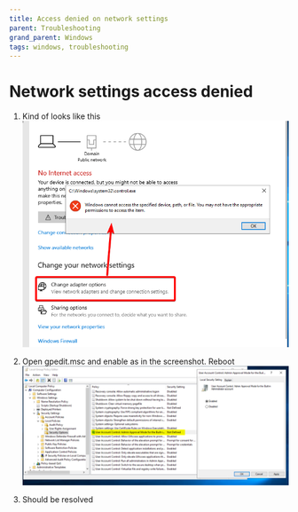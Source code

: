 ```yaml
--- 
title: Access denied on network settings
parent: Troubleshooting
grand_parent: Windows
tags: windows, troubleshooting
---
```


# Network settings access denied

1. Kind of looks like this 
![networksettings-access-denied1.png](networksettings-access-denied1.png)
2. Open gpedit.msc and enable as in the screenshot. Reboot
![networksettings-access-denied2.png](networksettings-access-denied2.png)

3. Should be resolved
